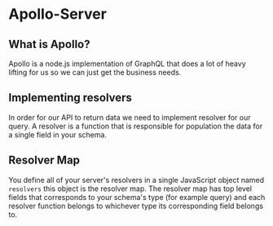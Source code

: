 # Apollo-Server

## What is Apollo?

Apollo is a node.js implementation of GraphQL that does a lot of heavy lifting for us so we can just get the business needs.

## Implementing resolvers

In order for our API to return data we need to implement resolver for our query. A resolver is a function that is responsible for population the data for a single field in your schema.

## Resolver Map

You define all of your server's resolvers in a single JavaScript object named `resolvers` this object is the resolver map. The resolver map has top level fields that corresponds to your schema's type (for example query)  and each resolver function belongs to whichever type its corresponding field belongs to.
